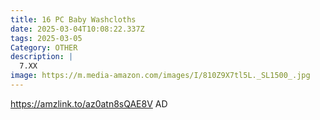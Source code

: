 ```yaml
---
title: 16 PC Baby Washcloths
date: 2025-03-04T10:08:22.337Z
tags: 2025-03-05
Category: OTHER
description: |
  7.XX
image: https://m.media-amazon.com/images/I/810Z9X7tl5L._SL1500_.jpg
---
```



https://amzlink.to/az0atn8sQAE8V   AD